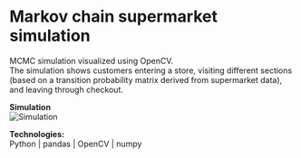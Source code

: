 # Markov chain supermarket simulation

MCMC simulation visualized using OpenCV.<br>
The simulation shows customers entering a store, visiting different sections (based on a transition probability matrix derived from supermarket data), and leaving through checkout.

**Simulation**<br>
![Simulation](simulation.gif)

**Technologies:**<br>
Python | pandas | OpenCV | numpy
